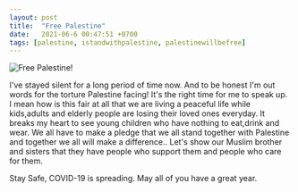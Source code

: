 ```yaml
---
layout: post
title:  "Free Palestine"
date:   2021-06-6 00:47:51 +0700
tags: [palestine, istandwithpalestine, palestinewillbefree]
---
```

<img src="https://instagram.fkhi15-1.fna.fbcdn.net/v/t51.2885-15/e35/187756573_469218984309550_2613884557686708038_n.jpg?tp=1&_nc_ht=instagram.fkhi15-1.fna.fbcdn.net&_nc_cat=110&_nc_ohc=ZRUHOkcXVIMAX-dzC-I&edm=AP_V10EBAAAA&ccb=7-4&oh=72eb559b53fefec9c3afd77226ebe8bb&oe=60C241B3&_nc_sid=4f375e" alt="Free Palestine!">

I've stayed silent for a long period of time now. And to be honest I'm out words for the torture Palestine facing! It's the right time for me to speak up. I mean how is this fair at all that we are living a peaceful life while kids,adults and elderly people are losing their loved ones everyday. It breaks my heart to see young children who have nothing to eat,drink and wear. We all have to make a pledge that we all stand together with Palestine and together we all will make a difference.. Let's show our Muslim brother and sisters that they have people who support them and people who care for them.

Stay Safe, COVID-19 is spreading. May all of you have a great year.
